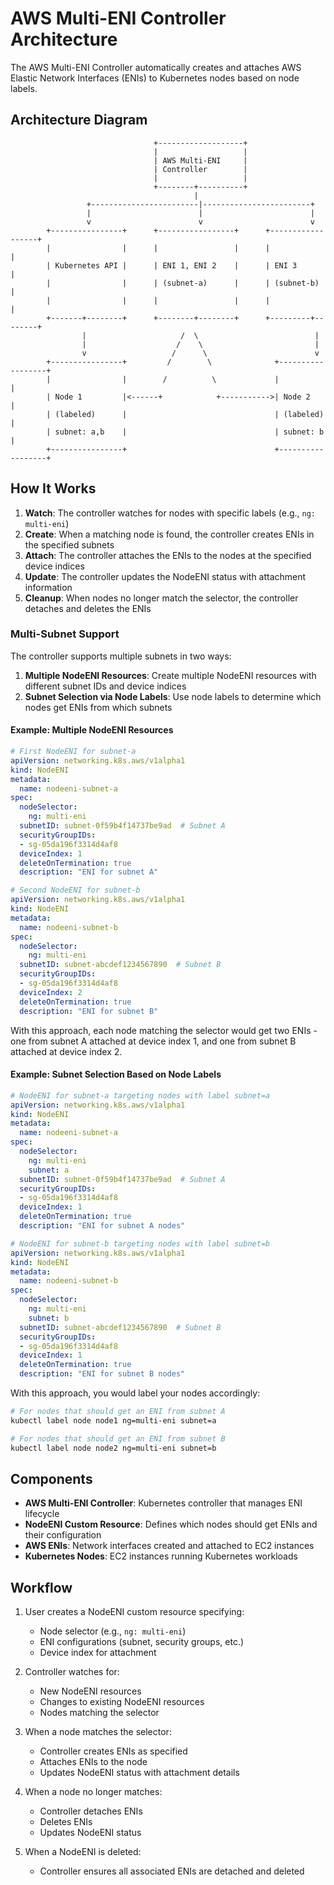 # AWS Multi-ENI Controller Architecture

The AWS Multi-ENI Controller automatically creates and attaches AWS Elastic Network Interfaces (ENIs) to Kubernetes nodes based on node labels.

## Architecture Diagram

```ascii
                                +-------------------+
                                |                   |
                                | AWS Multi-ENI     |
                                | Controller        |
                                |                   |
                                +--------+----------+
                                         |
                 +------------------------|------------------------+
                 |                        |                        |
                 v                        v                        v
        +----------------+      +-----------------+      +------------------+
        |                |      |                 |      |                  |
        | Kubernetes API |      | ENI 1, ENI 2    |      | ENI 3            |
        |                |      | (subnet-a)      |      | (subnet-b)       |
        |                |      |                 |      |                  |
        +-------+--------+      +--------+--------+      +---------+--------+
                |                     /  \                          |
                |                    /    \                         |
                v                   /      \                        v
        +----------------+         /        \              +------------------+
        |                |        /          \             |                  |
        | Node 1         |<------+            +----------->| Node 2           |
        | (labeled)      |                                 | (labeled)        |
        | subnet: a,b    |                                 | subnet: b        |
        +----------------+                                 +------------------+
```

## How It Works

1. **Watch**: The controller watches for nodes with specific labels (e.g., `ng: multi-eni`)
2. **Create**: When a matching node is found, the controller creates ENIs in the specified subnets
3. **Attach**: The controller attaches the ENIs to the nodes at the specified device indices
4. **Update**: The controller updates the NodeENI status with attachment information
5. **Cleanup**: When nodes no longer match the selector, the controller detaches and deletes the ENIs

### Multi-Subnet Support

The controller supports multiple subnets in two ways:

1. **Multiple NodeENI Resources**: Create multiple NodeENI resources with different subnet IDs and device indices
2. **Subnet Selection via Node Labels**: Use node labels to determine which nodes get ENIs from which subnets

#### Example: Multiple NodeENI Resources

```yaml
# First NodeENI for subnet-a
apiVersion: networking.k8s.aws/v1alpha1
kind: NodeENI
metadata:
  name: nodeeni-subnet-a
spec:
  nodeSelector:
    ng: multi-eni
  subnetID: subnet-0f59b4f14737be9ad  # Subnet A
  securityGroupIDs:
  - sg-05da196f3314d4af8
  deviceIndex: 1
  deleteOnTermination: true
  description: "ENI for subnet A"
```

```yaml
# Second NodeENI for subnet-b
apiVersion: networking.k8s.aws/v1alpha1
kind: NodeENI
metadata:
  name: nodeeni-subnet-b
spec:
  nodeSelector:
    ng: multi-eni
  subnetID: subnet-abcdef1234567890  # Subnet B
  securityGroupIDs:
  - sg-05da196f3314d4af8
  deviceIndex: 2
  deleteOnTermination: true
  description: "ENI for subnet B"
```

With this approach, each node matching the selector would get two ENIs - one from subnet A attached at device index 1, and one from subnet B attached at device index 2.

#### Example: Subnet Selection Based on Node Labels

```yaml
# NodeENI for subnet-a targeting nodes with label subnet=a
apiVersion: networking.k8s.aws/v1alpha1
kind: NodeENI
metadata:
  name: nodeeni-subnet-a
spec:
  nodeSelector:
    ng: multi-eni
    subnet: a
  subnetID: subnet-0f59b4f14737be9ad  # Subnet A
  securityGroupIDs:
  - sg-05da196f3314d4af8
  deviceIndex: 1
  deleteOnTermination: true
  description: "ENI for subnet A nodes"
```

```yaml
# NodeENI for subnet-b targeting nodes with label subnet=b
apiVersion: networking.k8s.aws/v1alpha1
kind: NodeENI
metadata:
  name: nodeeni-subnet-b
spec:
  nodeSelector:
    ng: multi-eni
    subnet: b
  subnetID: subnet-abcdef1234567890  # Subnet B
  securityGroupIDs:
  - sg-05da196f3314d4af8
  deviceIndex: 1
  deleteOnTermination: true
  description: "ENI for subnet B nodes"
```

With this approach, you would label your nodes accordingly:
```bash
# For nodes that should get an ENI from subnet A
kubectl label node node1 ng=multi-eni subnet=a

# For nodes that should get an ENI from subnet B
kubectl label node node2 ng=multi-eni subnet=b
```

## Components

- **AWS Multi-ENI Controller**: Kubernetes controller that manages ENI lifecycle
- **NodeENI Custom Resource**: Defines which nodes should get ENIs and their configuration
- **AWS ENIs**: Network interfaces created and attached to EC2 instances
- **Kubernetes Nodes**: EC2 instances running Kubernetes workloads

## Workflow

1. User creates a NodeENI custom resource specifying:
   - Node selector (e.g., `ng: multi-eni`)
   - ENI configurations (subnet, security groups, etc.)
   - Device index for attachment

2. Controller watches for:
   - New NodeENI resources
   - Changes to existing NodeENI resources
   - Nodes matching the selector

3. When a node matches the selector:
   - Controller creates ENIs as specified
   - Attaches ENIs to the node
   - Updates NodeENI status with attachment details

4. When a node no longer matches:
   - Controller detaches ENIs
   - Deletes ENIs
   - Updates NodeENI status

5. When a NodeENI is deleted:
   - Controller ensures all associated ENIs are detached and deleted
